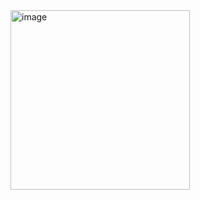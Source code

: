 <img width="287" alt="image" src="https://github.com/user-attachments/assets/b57f2401-1ec4-4102-94bc-6f93ceb64c56" />

